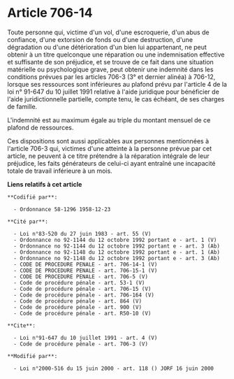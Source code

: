 # Article 706-14

Toute personne qui, victime d'un vol, d'une escroquerie, d'un abus de confiance, d'une extorsion de fonds ou d'une
destruction, d'une dégradation ou d'une détérioration d'un bien lui appartenant, ne peut obtenir à un titre quelconque une
réparation ou une indemnisation effective et suffisante de son préjudice, et se trouve de ce fait dans une situation
matérielle ou psychologique grave, peut obtenir une indemnité dans les conditions prévues par les articles 706-3 (3° et
dernier alinéa) à 706-12, lorsque ses ressources sont inférieures au plafond prévu par l'article 4 de la loi n° 91-647 du 10
juillet 1991 relative à l'aide juridique pour bénéficier de l'aide juridictionnelle partielle, compte tenu, le cas échéant,
de ses charges de famille. 

L'indemnité est au maximum égale au triple du montant mensuel de ce plafond de ressources. 

Ces dispositions sont aussi applicables aux personnes mentionnées à l'article 706-3 qui, victimes d'une atteinte à la
personne prévue par cet article, ne peuvent à ce titre prétendre à la réparation intégrale de leur préjudice, les faits
générateurs de celui-ci ayant entraîné une incapacité totale de travail inférieure à un mois.

**Liens relatifs à cet article**

	**Codifié par**:

	  - Ordonnance 58-1296 1958-12-23

	**Cité par**:

	  - Loi n°83-520 du 27 juin 1983 - art. 55 (V)
	  - Ordonnance no 92-1144 du 12 octobre 1992 portant e - art. 1 (V)
	  - Ordonnance no 92-1144 du 12 octobre 1992 portant e - art. 3 (Ab)
	  - Ordonnance no 92-1148 du 12 octobre 1992 portant e - art. 1 (Ab)
	  - Ordonnance no 92-1148 du 12 octobre 1992 portant e - art. 3 (Ab)
	  - CODE DE PROCEDURE PENALE - art. 706-14-1 (V)
	  - CODE DE PROCEDURE PENALE - art. 706-15-1 (V)
	  - CODE DE PROCEDURE PENALE - art. 706-5 (V)
	  - Code de procédure pénale - art. 53-1 (V)
	  - Code de procédure pénale - art. 706-15 (V)
	  - Code de procédure pénale - art. 706-164 (V)
	  - Code de procédure pénale - art. 864 (V)
	  - Code de procédure pénale - art. 900 (V)
	  - Code de procédure pénale - art. R50-10 (V)

	**Cite**:

	  - Loi n°91-647 du 10 juillet 1991 - art. 4 (V)
	  - Code de procédure pénale - art. 706-3 (V)

	**Modifié par**:

	  - Loi n°2000-516 du 15 juin 2000 - art. 118 () JORF 16 juin 2000
